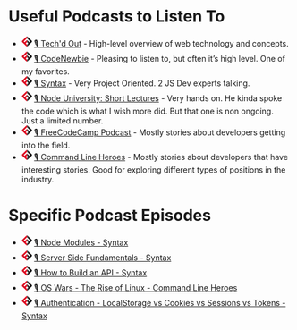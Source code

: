 # Useful Podcasts to Listen To

- ![FSA](/logo.png) [🎙️ Tech'd Out](https://itunes.apple.com/us/podcast/techd-out/id1375045443?mt=2) - High-level overview of web technology and concepts.
- ![FSA](/logo.png) [🎙️ CodeNewbie](https://www.codenewbie.org/podcast) - Pleasing to listen to, but often it’s high level. One of my favorites.
- ![FSA](/logo.png) [🎙️ Syntax](https://syntax.fm/) - Very Project Oriented.  2 JS Dev experts talking.
- ![FSA](/logo.png) [🎙️ Node University: Short Lectures](https://node.university/p/short-lectures) - Very hands on. He kinda spoke the code which is what I wish more did. But that one is non ongoing. Just a limited number.
- ![FSA](/logo.png) [🎙️ FreeCodeCamp Podcast](https://podcast.freecodecamp.org/) - Mostly stories about developers getting into the field.
- ![FSA](/logo.png) [🎙️ Command Line Heroes](https://www.redhat.com/en/command-line-heroes) - Mostly stories about developers that have interesting stories. Good for exploring different types of positions in the industry.


# Specific Podcast Episodes
- ![FSA](/logo.png) [🎙️ Node Modules - Syntax](https://syntax.fm/show/211/hasty-treat-modules-in-node)
- ![FSA](/logo.png) [🎙️ Server Side Fundamentals - Syntax](https://syntax.fm/show/188/the-fundamentals-server-side)
- ![FSA](/logo.png) [🎙️ How to Build an API - Syntax](https://syntax.fm/show/174/how-to-build-an-api)
- ![FSA](/logo.png) [🎙️ OS Wars - The Rise of Linux - Command Line Heroes](https://www.redhat.com/en/command-line-heroes/season-1/os-wars-part-2-rise-of-linux)
- ![FSA](/logo.png) [🎙️ Authentication - LocalStorage vs Cookies vs Sessions vs Tokens - Syntax](https://syntax.fm/show/123/hasty-treat-authentication-localstorage-vs-cookies-vs-sessions-vs-tokens)
